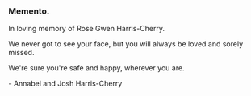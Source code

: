 ### Memento.
In loving memory of Rose Gwen Harris-Cherry.

We never got to see your face, but you will always be loved and sorely missed.

We're sure you're safe and happy, wherever you are.

\- Annabel and Josh Harris-Cherry
